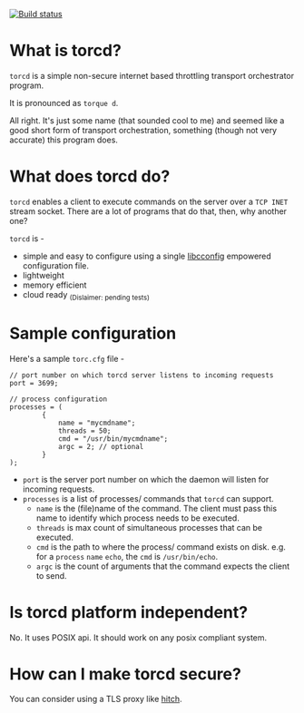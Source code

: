 [![Build status](https://ci.appveyor.com/api/projects/status/e0ds2msby5qwwaqm?svg=true)](https://ci.appveyor.com/project/ameya-bhurke/torcd)

# What is torcd?
`torcd` is a simple non-secure internet based throttling transport orchestrator program. 

It is pronounced as `torque d`. 

All right. It's just some name (that sounded cool to me) and seemed like a good short form of transport orchestration, something (though not very accurate) this program does.

# What does torcd do?
`torcd` enables a client to execute commands on the server over a `TCP INET` stream socket. There are a lot of programs that do that, then, why another one? 

`torcd` is -
* simple and easy to configure using a single [libcconfig](https://hyperrealm.github.io/libconfig/) empowered configuration file. 
* lightweight
* memory efficient
* cloud ready <sub>(Dislaimer: pending tests)</sub>

# Sample configuration
Here's a sample `torc.cfg` file - 
```
// port number on which torcd server listens to incoming requests
port = 3699;

// process configuration
processes = (
        {
            name = "mycmdname";
            threads = 50;
            cmd = "/usr/bin/mycmdname";
            argc = 2; // optional
        }
);
```
* `port` is the server port number on which the daemon will listen for incoming requests.
* `processes` is a list of processes/ commands that `torcd` can support. 
    * `name` is the (file)name of the command. The client must pass this name to identify which process needs to be executed.
    * `threads` is max count of simultaneous processes that can be executed.
    * `cmd` is the path to where the process/ command exists on disk. e.g. for a `process` `name` `echo`, the `cmd` is `/usr/bin/echo`.
    * `argc` is the count of arguments that the command expects the client to send.

# Is torcd platform independent?
No. It uses POSIX api. It should work on any posix compliant system.

# How can I make torcd secure? 
You can consider using a TLS proxy like [hitch](https://hitch-tls.org/).